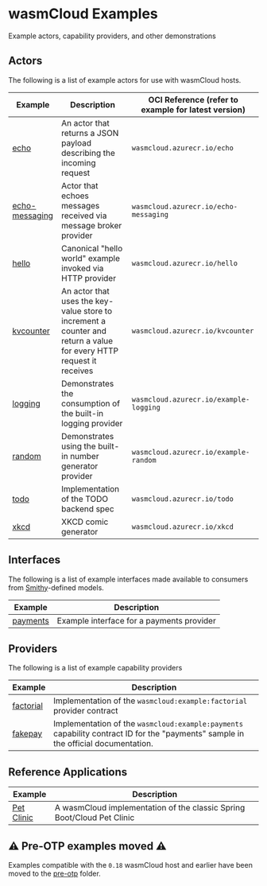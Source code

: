 # wasmCloud Examples

Example actors, capability providers, and other demonstrations

## Actors

The following is a list of example actors for use with wasmCloud hosts.

| Example | Description | OCI Reference (refer to example for latest version) |
|---|---|---|
| [echo](https://github.com/wasmcloud/examples/tree/main/actor/echo) | An actor that returns a JSON payload describing the incoming request |  `wasmcloud.azurecr.io/echo` |
| [echo-messaging](./actor/echo-messaging) | Actor that echoes messages received via message broker provider | `wasmcloud.azurecr.io/echo-messaging` |
| [hello](./actor/hello) | Canonical "hello world" example invoked via HTTP provider | `wasmcloud.azurecr.io/hello` |
| [kvcounter](https://github.com/wasmcloud/examples/tree/main/actor/kvcounter) | An actor that uses the key-value store to increment a counter and return a value for every HTTP request it receives | `wasmcloud.azurecr.io/kvcounter` |
| [logging](./actor/logging) | Demonstrates the consumption of the built-in logging provider | `wasmcloud.azurecr.io/example-logging` |
| [random](./actor/random) | Demonstrates using the built-in number generator provider | `wasmcloud.azurecr.io/example-random` |
| [todo](./actor/todo) | Implementation of the TODO backend spec | `wasmcloud.azurecr.io/todo` |
| [xkcd](./actor/xkcd) | XKCD comic generator | `wasmcloud.azurecr.io/xkcd` |

## Interfaces
The following is a list of example interfaces made available to consumers from [Smithy](https://awslabs.github.io/smithy/)-defined models.

| Example | Description |
|---|---|
| [payments](./interface/payments) | Example interface for a payments provider |

## Providers
The following is a list of example capability providers

| Example | Description |
|---|---|
| [factorial](./provider/factorial) | Implementation of the `wasmcloud:example:factorial` provider contract |
| [fakepay](./provider/fakepay) | Implementation of the `wasmcloud:example:payments` capability contract ID for the "payments" sample in the official documentation. |

## Reference Applications

| Example | Description | 
|---|---|
| [Pet Clinic](./petclinic) | A wasmCloud implementation of the classic Spring Boot/Cloud Pet Clinic |


## ⚠️ Pre-OTP examples moved ⚠️

Examples compatible with the `0.18` wasmCloud host and earlier have been moved to the
[pre-otp](./pre-otp) folder.


